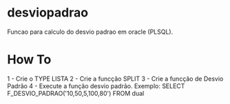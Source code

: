 # desviopadrao
Funcao para calculo do desvio padrao em oracle (PLSQL).

# How To
1 - Crie o TYPE LISTA
2 - Crie a funcção SPLIT
3 - Crie a funcção de Desvio Padrão
4 - Execute a função desvio padrão.
    Exemplo: SELECT F_DESVIO_PADRAO('10,50,5,100,80') FROM dual
